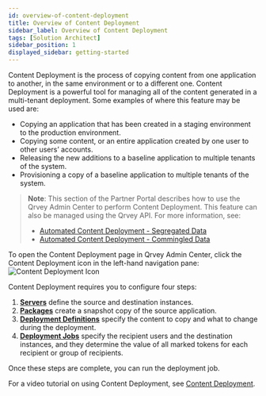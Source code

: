 ```yaml
---
id: overview-of-content-deployment
title: Overview of Content Deployment
sidebar_label: Overview of Content Deployment
tags: [Solution Architect]
sidebar_position: 1
displayed_sidebar: getting-started
---
```


<div style={{textAlign: "justify"}}>

Content Deployment is the process of copying content from one application to another, in the same environment or to a different one. Content Deployment is a powerful tool for managing all of the content generated in a multi-tenant deployment. Some examples of where this feature may be used are:
* Copying an application that has been created in a staging environment to the production environment.
* Copying some content, or an entire application created by one user to other users’ accounts.
* Releasing the new additions to a baseline application to multiple tenants of the system.
* Provisioning a copy of a baseline application to multiple tenants of the system.

>**Note**: This section of the Partner Portal describes how to use the Qrvey Admin Center to perform Content Deployment. This feature can also be managed using the Qrvey API. For more information, see:
> * [Automated Content Deployment - Segregated Data](../08-Content%20Deployment/automated-CD-segregated.md)
> * [Automated Content Deployment - Commingled Data](../08-Content%20Deployment/automated-CD-commingled.md)
  
To open the Content Deployment page in Qrvey Admin Center, click the Content Deployment icon in the left-hand navigation pane:  
![Content Deployment Icon](https://s3.amazonaws.com/cdn.qrvey.com/documentation_assets/partner-portal/admin/icon-admin-content-deployment.png)

Content Deployment requires you to configure four steps:
1. [**Servers**](../08-Content%20Deployment/servers.md) define the source and destination instances.
2. [**Packages**](../08-Content%20Deployment/packages-and-versions.md) create a snapshot copy of the source application.
3. [**Deployment Definitions**](../08-Content%20Deployment/definitions.md) specify the content to copy and what to change during the deployment.
4. [**Deployment Jobs**](../08-Content%20Deployment/jobs.md) specify the recipient users and the destination instances, and they determine the value of all marked tokens for each recipient or group of recipients.

Once these steps are complete, you can run the deployment job. 

For a video tutorial on using Content Deployment, see [Content Deployment](../../video-training/legacy/content-deployment.md).

</div>